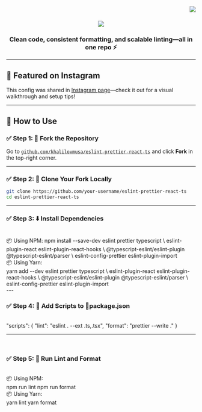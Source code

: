 <img align="right" src="https://visitor-badge.laobi.icu/badge?page_id=khalilovmusa.eslint-prettier-react-ts" />

<h1 align="center">
  <img src="https://readme-typing-svg.herokuapp.com/?font=Righteous&size=35&center=true&vCenter=true&width=500&height=70&duration=4000&lines=ESLint+%2B+Prettier+Setup+for+React+%2B+TS" />
</h1>

<h3 align="center">Clean code, consistent formatting, and scalable linting—all in one repo ⚡</h3>

---

## 📸 Featured on Instagram

This config was shared in [Instagram page](https://instagram.com/justdevhints)—check it out for a visual walkthrough and setup tips!

---

## 🚀 How to Use

### ✅ Step 1: 🔌 Fork the Repository  
Go to [`github.com/khalilovmusa/eslint-prettier-react-ts`](https://github.com/khalilovmusa/eslint-prettier-react-ts) and click **Fork** in the top-right corner.

---

### ✅ Step 2: 📄 Clone Your Fork Locally

```bash
git clone https://github.com/your-username/eslint-prettier-react-ts
cd eslint-prettier-react-ts
```
---

### ✅ Step 3: ⬇️ Install Dependencies
<br/>
📦 Using NPM:
npm install --save-dev eslint prettier typescript \
  eslint-plugin-react eslint-plugin-react-hooks \
  @typescript-eslint/eslint-plugin @typescript-eslint/parser \
  eslint-config-prettier eslint-plugin-import
<br/>
📦 Using Yarn:
<br/>
yarn add --dev eslint prettier typescript \
  eslint-plugin-react eslint-plugin-react-hooks \
  @typescript-eslint/eslint-plugin @typescript-eslint/parser \
  eslint-config-prettier eslint-plugin-import
  <br/>
---

### ✅ Step 4: 🧩 Add Scripts to 📄package.json
<br/>
"scripts": {
  "lint": "eslint . --ext .ts,.tsx",
  "format": "prettier --write ."
}

---
<br/>

### ✅ Step 5: 🚦 Run Lint and Format
<br/>
📦 Using NPM:
<br/>
npm run lint
npm run format

<br/>
📦 Using Yarn:
<br/>
yarn lint
yarn format


